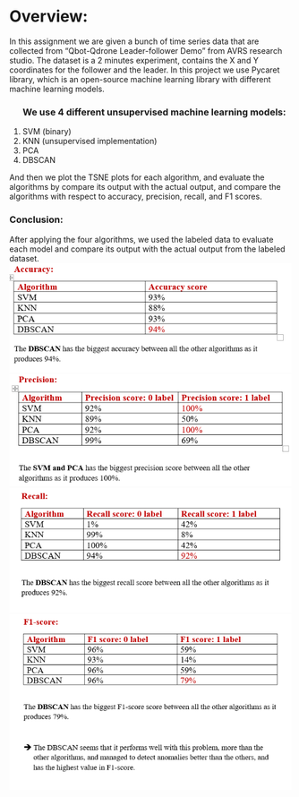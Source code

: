 <h1>Overview:</h1>
<pr>
In this assignment we are given a bunch of time series data that are collected from “Qbot-Qdrone Leader-follower Demo” from AVRS research studio. 
The dataset is a 2 minutes experiment, contains the X and Y coordinates for the follower and the leader.
In this project we use Pycaret library, which is an open-source machine learning library with different machine learning models.
</pr>

<ol>
<h3>We use 4 different unsupervised machine learning models:</h3>
<li>
	SVM (binary)
<li>
	KNN (unsupervised implementation)
<li>
	PCA
<li>
	DBSCAN
</ol>
	
	
And then we plot the TSNE plots for each algorithm, and evaluate the algorithms by compare its output with the actual output, and compare the algorithms with respect to accuracy, precision, recall, and F1 scores.


<h3>Conclusion:</h3>
After applying the four algorithms, we used the labeled data to evaluate each model and compare its output with the actual output from the labeled dataset.

<img src='Capture.PNG'>
<img src='Capture1.PNG'>
<img src='Capture2.PNG'>
<img src='Capture3.PNG'>
